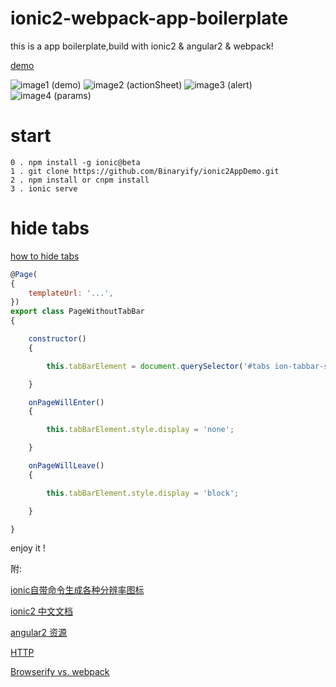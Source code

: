 # ionic2-webpack-app-boilerplate
this is a app boilerplate,build with ionic2 & angular2 & webpack!

[demo](http://binaryify.github.io/demo/ionic2/)

![image1 (demo)](http://binaryify.github.io/images/ionic2/1.png)
![image2 (actionSheet)](http://binaryify.github.io/images/ionic2/2.png)
![image3 (alert)](http://binaryify.github.io/images/ionic2/3.png)
![image4 (params)](http://binaryify.github.io/images/ionic2/4.png)
# start
```
0 . npm install -g ionic@beta
1 . git clone https://github.com/Binaryify/ionic2AppDemo.git
2 . npm install or cnpm install
3 . ionic serve
```

# hide tabs
[how to hide tabs](https://forum.ionicframework.com/t/ionic2-hide-tabs/37998/5)

```js
@Page(
{
    templateUrl: '...',
})
export class PageWithoutTabBar
{

    constructor()
    {

        this.tabBarElement = document.querySelector('#tabs ion-tabbar-section');

    }

    onPageWillEnter()
    {

        this.tabBarElement.style.display = 'none';

    }

    onPageWillLeave()
    {

        this.tabBarElement.style.display = 'block';

    }

}
```

enjoy it !

附:

[ionic自带命令生成各种分辨率图标](http://ionichina.com/topic/54e455ab2be672f1111c01e2)

[ionic2 中文文档](https://github.com/Raineye/ionic2)

[angular2 资源](https://github.com/kittencup/angular2-learning-cn)

[HTTP](https://github.com/kittencup/angular2-ama-cn/issues/42)

[Browserify vs. webpack](https://forum.ionicframework.com/t/ionic-2-projects-updating-to-beta-4/49054)
